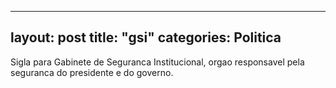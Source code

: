 
---
layout: post
title: "gsi"
categories: Politica
---
Sigla para Gabinete de Seguranca Institucional, orgao responsavel pela seguranca do presidente e do governo.

